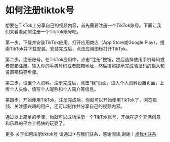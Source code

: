# 如何注册tiktok号

想要在TikTok上分享自己的视频内容，首先需要注册一个TikTok账号。下面让我们来看看如何注册一个TikTok账号吧。

第一步，下载并安装TikTok应用。打开应用商店（App Store或Google Play），搜索TikTok并下载安装。安装完成后，点击应用图标打开TikTok。

第二步，注册账号。在TikTok应用中，点击“注册”按钮，然后选择使用手机号码或者邮箱注册。输入你的手机号码或者邮箱地址，然后按照提示完成验证码的输入和设置密码等步骤。

第三步，设置个人资料。注册完成后，点击“我”页面，进入个人资料设置页面，上传个人头像、填写个人昵称和个人简介等信息。

第四步，开始使用TikTok。注册完成后，你就可以开始使用TikTok了，浏览视频、关注感兴趣的用户，还可以制作并分享自己的视频内容。

通过以上简单的步骤，你就可以成功注册一个TikTok账号，开始在这个充满创意和乐趣的平台上畅快的玩耍了。

更多 关于如何注册tiktok号 请通过✈与我们联系，感谢阅读,谢谢！[点我✈联系](https://a.k02.cc)